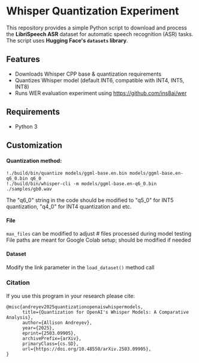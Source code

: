 # Whisper Quantization Experiment

This repository provides a simple Python script to download and process the **LibriSpeech ASR** dataset for automatic speech recognition (ASR) tasks. The script uses **Hugging Face's `datasets` library**.

## **Features**
- Downloads Whisper CPP base & quantization requirements
- Quantizes Whisper model (default INT6, compatible with INT4, INT5, INT8)
- Runs WER evaluation experiment using https://github.com/ins8ai/wer
  
## **Requirements**
- Python 3

## Customization

#### Quantization method:<br>
`!./build/bin/quantize models/ggml-base.en.bin models/ggml-base.en-q6_0.bin q6_0`<br>
`!./build/bin/whisper-cli -m models/ggml-base.en-q6_0.bin ./samples/gb0.wav `<br>

The "q6_0" string in the code should be modified to "q5_0" for INT5 quantization, "q4_0" for INT4 quantization and etc.

#### File 
`max_files` can be modified to adjust # files processed during model testing
File paths are meant for Google Colab setup; should be modified if needed

#### Dataset
Modify the link parameter in the `load_dataset()` method call

### Citation
If you use this program in your research please cite:

```
@misc{andreyev2025quantizationopenaiswhispermodels,
      title={Quantization for OpenAI's Whisper Models: A Comparative Analysis}, 
      author={Allison Andreyev},
      year={2025},
      eprint={2503.09905},
      archivePrefix={arXiv},
      primaryClass={cs.SD},
      url={https://doi.org/10.48550/arXiv.2503.09905}, 
}
```
